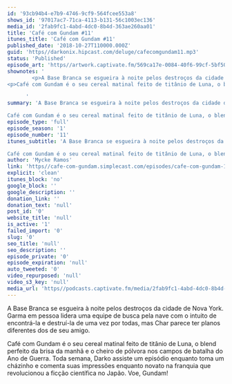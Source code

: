```yaml
---
id: '93cb94b4-e7b9-4746-9cf9-564fcee553a8'
shows_id: '97017ac7-71ca-4113-b131-56c1003ec136'
media_id: '2fab9fc1-4abd-4dc0-8b4d-363ae260aa01'
title: 'Café com Gundam #11'
itunes_title: 'Café com Gundam #11'
published_date: '2018-10-27T110000.000Z'
guid: 'https//darkonix.hipcast.com/deluge/cafecomgundam11.mp3'
status: 'Published'
episode_art: 'https//artwork.captivate.fm/569ca17e-0084-40f6-99cf-5bf50ae5d69b/1005-itunes-1582369201.jpg'
shownotes: '
        <p>A Base Branca se esgueira à noite pelos destroços da cidade de Nova York. Garma em pessoa lidera uma equipe de busca pela nave com o intuito de encontrá-la e destruí-la de uma vez por todas, mas Char parece ter planos diferentes dos de seu amigo.</p>
<p>Café com Gundam é o seu cereal matinal feito de titânio de Luna, o blend perfeito da brisa da manhã e o cheiro de pólvora nos campos de batalha do Ano de Guerra. Toda semana, Darko assiste um episódio enquanto toma um cházinho e comenta suas impressões enquanto novato na franquia que revolucionou a ficção científica no Japão. Voe, Gundam!</p>

      '
summary: 'A Base Branca se esgueira à noite pelos destroços da cidade de Nova York. Garma em pessoa lidera uma equipe de busca pela nave com o intuito de encontrá-la e destruí-la de uma vez por todas, mas Char parece ter planos diferentes dos de seu amigo.

Café com Gundam é o seu cereal matinal feito de titânio de Luna, o blend perfeito da brisa da manhã e o cheiro de pólvora nos campos de batalha do Ano de Guerra. Toda semana, Darko assiste um episódio enquanto toma um cházinho e comenta suas impressões enquanto novato na franquia que revolucionou a ficção científica no Japão. Voe, Gundam!'
episode_type: 'full'
episode_season: '1'
episode_number: '11'
itunes_subtitle: 'A Base Branca se esgueira à noite pelos destroços da cidade de Nova York. Garma em pessoa lidera uma equipe de busca pela nave com o intuito de encontrá-la e destruí-la de uma vez por todas, mas Char parece ter planos diferentes dos de seu amigo.

Café com Gundam é o seu cereal matinal feito de titânio de Luna, o blend perfeito da brisa da manhã e o cheiro de pólvora nos campos de batalha do Ano de Guerra. Toda semana, Darko assiste um episódio enquanto toma um cházinho e comenta suas impressões enquanto novato na franquia que revolucionou a ficção científica no Japão. Voe, Gundam!'
author: 'Mycke Ramos'
link: 'https//cafe-com-gundam.simplecast.com/episodes/cafe-com-gundam-11-h7wufAbP'
explicit: 'clean'
itunes_block: 'no'
google_block: ''
google_description: ''
donation_link: ''
donation_text: 'null'
post_id: '0'
website_title: 'null'
is_active: '1'
failed_import: '0'
slug: '0'
seo_title: 'null'
seo_description: ''
episode_private: '0'
episode_expiration: 'null'
auto_tweeted: '0'
video_repurposed: 'null'
video_s3_key: 'null'
media_url: 'https//podcasts.captivate.fm/media/2fab9fc1-4abd-4dc0-8b4d-363ae260aa01/cafecomgundam11_tc.mp3'
---
```

A Base Branca se esgueira à noite pelos destroços da cidade de Nova York. Garma em pessoa lidera uma equipe de busca pela nave com o intuito de encontrá-la e destruí-la de uma vez por todas, mas Char parece ter planos diferentes dos de seu amigo.

Café com Gundam é o seu cereal matinal feito de titânio de Luna, o blend perfeito da brisa da manhã e o cheiro de pólvora nos campos de batalha do Ano de Guerra. Toda semana, Darko assiste um episódio enquanto toma um cházinho e comenta suas impressões enquanto novato na franquia que revolucionou a ficção científica no Japão. Voe, Gundam!